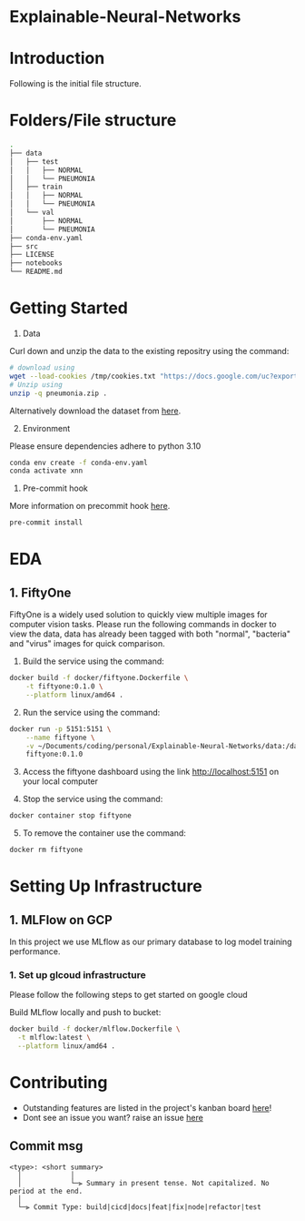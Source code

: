 # Explainable-Neural-Networks





# Introduction

Following is the initial file structure. 
# Folders/File structure 
```bash
.
├── data
│   ├── test
│   │   ├── NORMAL
│   │   └── PNEUMONIA
│   ├── train
│   │   ├── NORMAL
│   │   └── PNEUMONIA
│   └── val
│       ├── NORMAL
│       └── PNEUMONIA
├── conda-env.yaml
├── src
├── LICENSE
├── notebooks
└── README.md
```

# Getting Started

1. Data

Curl down and unzip the data to the existing repositry using the command:
```bash
# download using
wget --load-cookies /tmp/cookies.txt "https://docs.google.com/uc?export=download&confirm=$(wget --quiet --save-cookies /tmp/cookies.txt --keep-session-cookies --no-check-certificate 'https://docs.google.com/uc?export=download&id=1BLViYnohD-S4u5p1DkXp1MOlCGe02w36' -O- | sed -rn 's/.*confirm=([0-9A-Za-z_]+).*/\1\n/p')&id=1BLViYnohD-S4u5p1DkXp1MOlCGe02w36" -O pneumonia.zip && rm -rf /tmp/cookies.txt
# Unzip using
unzip -q pneumonia.zip .
```
Alternatively download the dataset from [here](https://drive.google.com/file/d/1BLViYnohD-S4u5p1DkXp1MOlCGe02w36/view?usp=share_link).

2. Environment

Please ensure dependencies adhere to python 3.10
```bash
conda env create -f conda-env.yaml
conda activate xnn
```
1. Pre-commit hook

More information on precommit hook [here](https://pre-commit.com/).
```bash
pre-commit install
```

# EDA
## 1. FiftyOne

FiftyOne is a widely used solution to quickly view multiple images for computer vision tasks. Please run the following commands in docker to view the data, data has already been tagged with both "normal", "bacteria" and "virus" images for quick comparison. 

1. Build the service using the command:
```bash
docker build -f docker/fiftyone.Dockerfile \
    -t fiftyone:0.1.0 \
    --platform linux/amd64 .  
```
2. Run the service using the command:
```bash
docker run -p 5151:5151 \
    --name fiftyone \
    -v ~/Documents/coding/personal/Explainable-Neural-Networks/data:/data \
    fiftyone:0.1.0    
```
3. Access the fiftyone dashboard using the link [http://localhost:5151](http://localhost:5151) on your local computer

4. Stop the service using the command:
```bash
docker container stop fiftyone   

```
5. To remove the container use the command:
```bash
docker rm fiftyone   
```

# Setting Up Infrastructure

## 1. MLFlow on GCP
In this project we use MLflow as our primary database to log model training performance.


### 1. Set up glcoud infrastructure
Please follow the following steps to get started on google cloud






Build MLflow locally and push to bucket:
```bash
docker build -f docker/mlflow.Dockerfile \
  -t mlflow:latest \
  --platform linux/amd64 .
```


# Contributing
- Outstanding features are listed in the project's kanban board [here](https://github.com/users/marmal88/projects/4/views/2)!
- Dont see an issue you want? raise an issue [here](https://github.com/marmal88/Explainable-Neural-Networks/issues)

## Commit msg
```
<type>: <short summary>
  │            │
  │            └─⫸ Summary in present tense. Not capitalized. No period at the end.
  │
  └─⫸ Commit Type: build|cicd|docs|feat|fix|node|refactor|test
```
